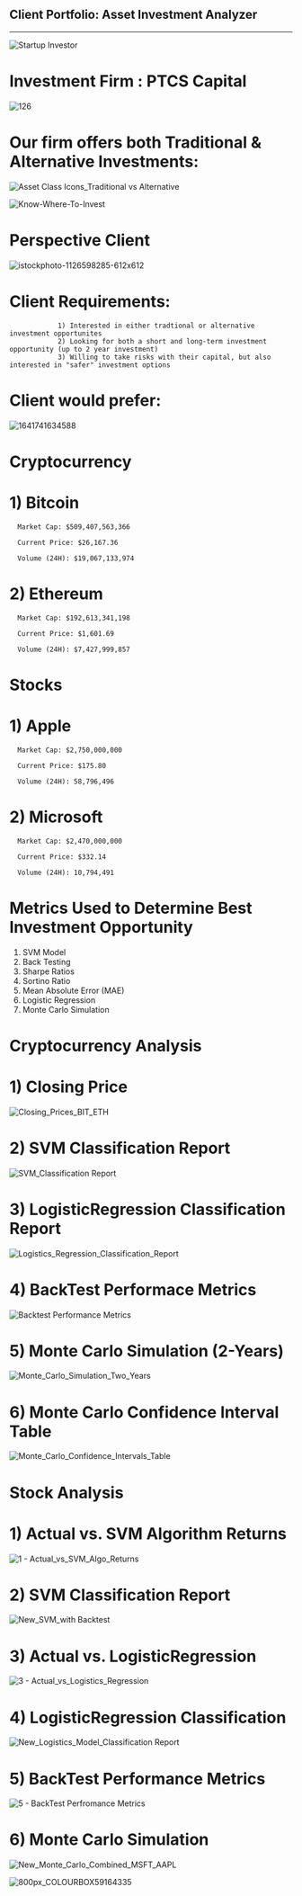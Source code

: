 ## Client Portfolio: Asset Investment Analyzer

---
![Startup Investor](https://github.com/shahp630/Project2/assets/133065460/ae6b6677-163e-46ac-80ca-57ff8cac3111)


# Investment Firm : PTCS Capital  

![126](https://github.com/shahp630/Project2/assets/133065460/960a83f6-28a2-4080-8171-37643b17b952)  
 
# Our firm offers both Traditional & Alternative Investments:

![Asset Class Icons_Traditional vs Alternative](https://github.com/shahp630/Project2/assets/133065460/eb343734-98b5-42ae-be0e-052109a66bf1)

![Know-Where-To-Invest](https://github.com/shahp630/Project2/assets/133065460/973e7540-d329-4bcc-bfab-91584422df1d)

# Perspective Client

![istockphoto-1126598285-612x612](https://github.com/shahp630/Project2/assets/133065460/50fe28c2-7c8f-40e5-91f7-34cd69541df5)

# Client Requirements:

                1) Interested in either tradtional or alternative investment opportunites
                2) Looking for both a short and long-term investment opportunity (up to 2 year investment)
                3) Willing to take risks with their capital, but also interested in "safer" investment options

# Client would prefer:

![1641741634588](https://github.com/shahp630/Project2/assets/133065460/43f0bfc8-3eb7-4f6d-a574-05cf4159d263)

# Cryptocurrency                            

  # 1)  Bitcoin                                                                

      Market Cap: $509,407,563,366
     
      Current Price: $26,167.36
     
      Volume (24H): $19,067,133,974

  # 2)  Ethereum                                                                

      Market Cap: $192,613,341,198
     
      Current Price: $1,601.69
     
      Volume (24H): $7,427,999,857

# Stocks

  # 1)  Apple                                                                

      Market Cap: $2,750,000,000
     
      Current Price: $175.80
     
      Volume (24H): 58,796,496

  # 2)  Microsoft                                                                

      Market Cap: $2,470,000,000
     
      Current Price: $332.14
     
      Volume (24H): 10,794,491


# Metrics Used to Determine Best Investment Opportunity

  1) SVM Model
  2) Back Testing
  3) Sharpe Ratios
  4) Sortino Ratio
  5) Mean Absolute Error (MAE)
  6) Logistic Regression
  7) Monte Carlo Simulation

# Cryptocurrency Analysis

# 1) Closing Price

![Closing_Prices_BIT_ETH](https://github.com/shahp630/Project2/assets/133065460/e87db3de-822e-480b-8ce0-589483374114)

# 2) SVM Classification Report

![SVM_Classification Report](https://github.com/shahp630/Project2/assets/133065460/16a6a726-9f1e-4549-aac0-2a542f8feaf2)

# 3) LogisticRegression Classification Report

![Logistics_Regression_Classification_Report](https://github.com/shahp630/Project2/assets/133065460/1cd30506-8b52-45ab-8de2-fd7cc30533da)

# 4) BackTest Performace Metrics

![Backtest Performance Metrics](https://github.com/shahp630/Project2/assets/133065460/376f6909-210f-4cee-b43d-491b4b636b32)

# 5) Monte Carlo Simulation (2-Years)

![Monte_Carlo_Simulation_Two_Years](https://github.com/shahp630/Project2/assets/133065460/a4da7122-b651-44c9-98da-d02d9bc2e432)

# 6) Monte Carlo Confidence Interval Table

![Monte_Carlo_Confidence_Intervals_Table](https://github.com/shahp630/Project2/assets/133065460/52451427-a281-43ef-b52d-7da9ee2b9c3b)


# Stock Analysis

# 1) Actual vs. SVM Algorithm Returns 

![1 - Actual_vs_SVM_Algo_Returns](https://github.com/shahp630/Project2/assets/133065460/54e07702-0a59-43eb-b886-617ea78c55c0)

# 2) SVM Classification Report

![New_SVM_with Backtest](https://github.com/shahp630/Project2/assets/133065460/e2a4d84c-89bf-41e1-a654-07ad0be81bcf)

# 3) Actual vs. LogisticRegression

![3 - Actual_vs_Logistics_Regression](https://github.com/shahp630/Project2/assets/133065460/1025d1f7-051d-48f4-a9fa-6e4ecfbbdce9)

# 4) LogisticRegression Classification

![New_Logistics_Model_Classification Report](https://github.com/shahp630/Project2/assets/133065460/91b822f6-9a6d-4ebb-93e3-ad1e77d53652)

# 5) BackTest Performance Metrics

![5 - BackTest Perfromance Metrics](https://github.com/shahp630/Project2/assets/133065460/a104bc45-b144-4b5e-a499-b4cbf41f5d59)

# 6) Monte Carlo Simulation

![New_Monte_Carlo_Combined_MSFT_AAPL](https://github.com/shahp630/Project2/assets/133065460/36b527ae-35a7-449c-915d-79f71a832ded)


![800px_COLOURBOX59164335](https://github.com/shahp630/Project2/assets/133065460/888d4af0-5721-4806-86b8-8427f21e7773)











      








